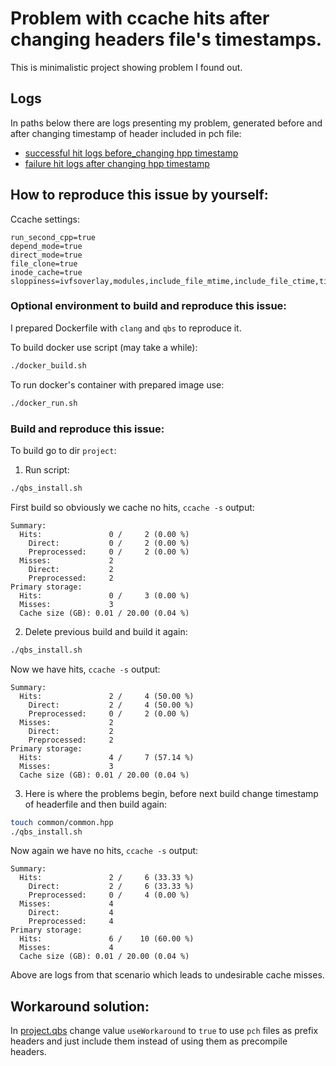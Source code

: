 # Problem with ccache hits after changing headers file's timestamps.

This is minimalistic project showing problem I found out. 

## Logs 

In paths below there are logs presenting my problem, generated before and after changing timestamp of header included in pch file:

- [successful hit logs before_changing hpp timestamp](project/logs/successful_hit_logs_before_changing_hpp_timestamp)
- [failure hit logs after changing hpp timestamp](project/logs/failure_hit_logs_after_changing_hpp_timestamp)

## How to reproduce this issue by yourself:

Ccache settings:

```
run_second_cpp=true
depend_mode=true
direct_mode=true
file_clone=true
inode_cache=true
sloppiness=ivfsoverlay,modules,include_file_mtime,include_file_ctime,time_macros,pch_defines,clang_index_store,system_headers,locale
```

### Optional environment to build and reproduce this issue:

I prepared Dockerfile with `clang` and `qbs` to reproduce it.

To build docker use script (may take a while):

```sh
./docker_build.sh
```

To run docker's container with prepared image use:

```sh
./docker_run.sh
``` 

### Build and reproduce this issue:

To build go to dir `project`:

1) Run script:

```sh
./qbs_install.sh
```
First build so obviously we cache no hits, `ccache -s` output:

```
Summary:
  Hits:               0 /     2 (0.00 %)
    Direct:           0 /     2 (0.00 %)
    Preprocessed:     0 /     2 (0.00 %)
  Misses:             2
    Direct:           2
    Preprocessed:     2
Primary storage:
  Hits:               0 /     3 (0.00 %)
  Misses:             3
  Cache size (GB): 0.01 / 20.00 (0.04 %)
```
2) Delete previous build and build it again:

```sh
./qbs_install.sh
```
Now we have hits, `ccache -s` output:

```
Summary:
  Hits:               2 /     4 (50.00 %)
    Direct:           2 /     4 (50.00 %)
    Preprocessed:     0 /     2 (0.00 %)
  Misses:             2
    Direct:           2
    Preprocessed:     2
Primary storage:
  Hits:               4 /     7 (57.14 %)
  Misses:             3
  Cache size (GB): 0.01 / 20.00 (0.04 %)
```
3) Here is where the problems begin, before next build change timestamp of headerfile and then build again:

```sh
touch common/common.hpp
./qbs_install.sh
```
Now again we have no hits, `ccache -s` output:

```
Summary:
  Hits:               2 /     6 (33.33 %)
    Direct:           2 /     6 (33.33 %)
    Preprocessed:     0 /     4 (0.00 %)
  Misses:             4
    Direct:           4
    Preprocessed:     4
Primary storage:
  Hits:               6 /    10 (60.00 %)
  Misses:             4
  Cache size (GB): 0.01 / 20.00 (0.04 %)
``` 
Above are logs from that scenario which leads to undesirable cache misses. 

## Workaround solution:

In [project.qbs](project/project.qbs) change value `useWorkaround` to `true` to use `pch` files as prefix headers and just include them instead of using them as precompile headers.